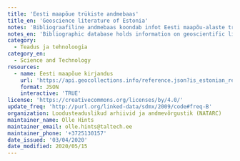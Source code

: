 ```yaml
---
title: 'Eesti maapõue trükiste andmebaas'
title_en: 'Geoscience literature of Estonia'
notes: 'Bibliograafiline andmebaas koondab infot Eesti maapõu-alaste trükiste kohta, rõhuga teaduslikel andmetel ja publikatsioonidel. Andmebaas hõlmab teemasid nagu Eesti geoloogilne ehitus, maavarad, põhjavesi, pinnakatte ja pinnamood, fossiilid, geoloogiline arengulugu, ehitusgeoloogia, geoloogilised vaatamisväärsused, Eesti geoloogid jpt. Andmebaasi veebiliides on kättesaadav aadressil https://geoloogia.info.\r\nAndmebaas on osaks maapõue andmehaldusplatvormist SARV, mis kuulub Eesti teadustaristu teekaardi NATARC alla (<a href="https://natarc.ut.ee">https://natarc.ut.ee</a>). Trükiste andmestiku korrastamist ja sisestamist toetas Keskkonnainvesteeringute Keskuse projekt nr 16633: Eesti maapõue trükiste andmebaas (I etapp; 2019-2020).'
notes_en: 'Bibliographic database holds information on geoscientific literature related to Estonia.'
category:
  - Teadus ja tehnoloogia
category_en:
  - Science and Technology
resources:
  - name: Eesti maapõue kirjandus
    url: 'https://api.geocollections.info/reference.json?is_estonian_reference=true'
    format: JSON
    interactive: 'TRUE'
license: 'https://creativecommons.org/licenses/by/4.0/'
update_freq: 'http://purl.org/linked-data/sdmx/2009/code#freq-B'
organization: Loodusteaduslikud arhiivid ja andmevõrgustik (NATARC)
maintainer_name: Olle Hints
maintainer_email: olle.hints@taltech.ee
maintainer_phone: '+3725130157'
date_issued: '03/04/2020'
date_modified: 2020/05/15
---
```

